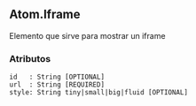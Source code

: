 ## Atom.Iframe
Elemento que sirve para mostrar un iframe


### Atributos

```
id   : String [OPTIONAL]
url  : String [REQUIRED]
style: String tiny|small|big|fluid [OPTIONAL]
```
